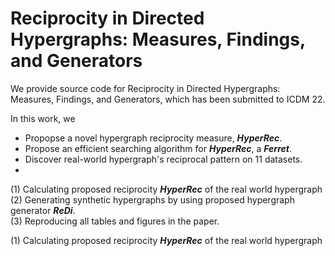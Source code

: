 # Reciprocity in Directed Hypergraphs: Measures, Findings, and Generators

We provide source code for Reciprocity in Directed Hypergraphs: Measures, Findings, and Generators, which has been submitted to ICDM 22.  

In this work, we
- Propopse a novel hypergraph reciprocity measure, ***HyperRec***.
- Propose an efficient searching algorithm for ***HyperRec***, a ***Ferret***.
- Discover real-world hypergraph's reciprocal pattern on 11 datasets.
- 


(1) Calculating proposed reciprocity ***HyperRec*** of the real world hypergraph  
(2) Generating synthetic hypergraphs by using proposed hypergraph generator ***ReDi***.  
(3) Reproducing all tables and figures in the paper.    

(1) Calculating proposed reciprocity ***HyperRec*** of the real world hypergraph


